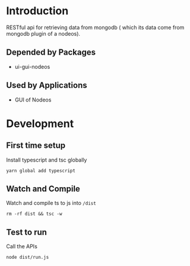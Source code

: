 # Introduction
RESTful api for retrieving data from mongodb ( which its data come from mongodb plugin of a nodeos).

## Depended by Packages
* ui-gui-nodeos

## Used by Applications
* GUI of Nodeos

# Development

## First time setup
Install typescript and tsc globally
```
yarn global add typescript
```

## Watch and Compile
Watch and compile ts to js into `/dist`
```
rm -rf dist && tsc -w
```

## Test to run
Call the APIs
```
node dist/run.js
```
